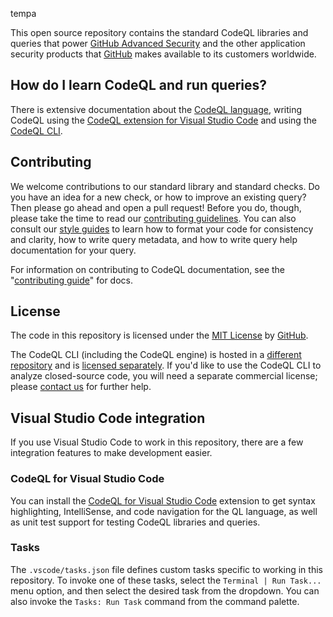 tempa

This open source repository contains the standard CodeQL libraries and queries that power [GitHub Advanced Security](https://github.com/features/security/code) and the other application security products that [GitHub](https://github.com/features/security/) makes available to its customers worldwide.

## How do I learn CodeQL and run queries?

There is extensive documentation about the [CodeQL language](https://codeql.github.com/docs/), writing CodeQL using the [CodeQL extension for Visual Studio Code](https://docs.github.com/en/code-security/codeql-for-vs-code/) and using the [CodeQL CLI](https://docs.github.com/en/code-security/codeql-cli).

## Contributing

We welcome contributions to our standard library and standard checks. Do you have an idea for a new check, or how to improve an existing query? Then please go ahead and open a pull request! Before you do, though, please take the time to read our [contributing guidelines](CONTRIBUTING.md). You can also consult our [style guides](https://github.com/github/codeql/tree/main/docs) to learn how to format your code for consistency and clarity, how to write query metadata, and how to write query help documentation for your query.

For information on contributing to CodeQL documentation, see the "[contributing guide](docs/codeql/CONTRIBUTING.md)" for docs.

## License

The code in this repository is licensed under the [MIT License](LICENSE) by [GitHub](https://github.com).

The CodeQL CLI (including the CodeQL engine) is hosted in a [different repository](https://github.com/github/codeql-cli-binaries) and is [licensed separately](https://github.com/github/codeql-cli-binaries/blob/main/LICENSE.md). If you'd like to use the CodeQL CLI to analyze closed-source code, you will need a separate commercial license; please [contact us](https://github.com/enterprise/contact) for further help.

## Visual Studio Code integration

If you use Visual Studio Code to work in this repository, there are a few integration features to make development easier.

### CodeQL for Visual Studio Code

You can install the [CodeQL for Visual Studio Code](https://marketplace.visualstudio.com/items?itemName=GitHub.vscode-codeql) extension to get syntax highlighting, IntelliSense, and code navigation for the QL language, as well as unit test support for testing CodeQL libraries and queries.

### Tasks

The `.vscode/tasks.json` file defines custom tasks specific to working in this repository. To invoke one of these tasks, select the `Terminal | Run Task...` menu option, and then select the desired task from the dropdown. You can also invoke the `Tasks: Run Task` command from the command palette.
